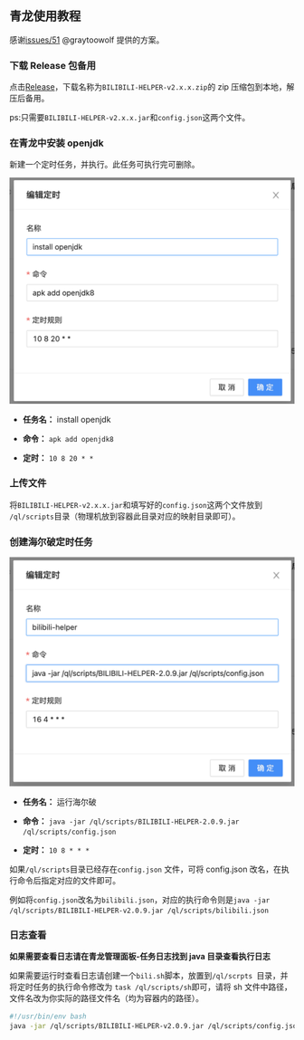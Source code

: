 ## 青龙使用教程

感谢[issues/51](https://github.com/JunzhouLiu/BILIBILI-HELPER-PRE/issues/51) @graytoowolf 提供的方案。

### 下载 Release 包备用

点击[Release](https://github.com/JunzhouLiu/BILIBILI-HELPER-PRE/releases/)，下载名称为`BILIBILI-HELPER-v2.x.x.zip`的 zip 压缩包到本地，解压后备用。

ps:只需要`BILIBILI-HELPER-v2.x.x.jar`和`config.json`这两个文件。

### 在青龙中安装 openjdk

新建一个定时任务，并执行。此任务可执行完可删除。

![](image/qinglong/1.png)

- **任务名：** install openjdk

- **命令：** `apk add openjdk8`

- **定时：** `10 8 20 * *`

### 上传文件

将`BILIBILI-HELPER-v2.x.x.jar`和填写好的`config.json`这两个文件放到 `/ql/scripts`目录（物理机放到容器此目录对应的映射目录即可）。

### 创建海尔破定时任务

![](image/qinglong/2.png)

- **任务名：** 运行海尔破

- **命令：** `java -jar /ql/scripts/BILIBILI-HELPER-2.0.9.jar /ql/scripts/config.json`

- **定时：** `10 8 * * *`

如果`/ql/scripts`目录已经存在`config.json` 文件，可将 config.json 改名，在执行命令后指定对应的文件即可。

例如将`config.json`改名为`bilibili.json`，对应的执行命令则是`java -jar /ql/scripts/BILIBILI-HELPER-v2.0.9.jar /ql/scripts/bilibili.json`

### 日志查看

**如果需要查看日志请在青龙管理面板-任务日志找到 java 目录查看执行日志**

如果需要运行时查看日志请创建一个`bili.sh`脚本，放置到`/ql/scrpts `目录，并将定时任务的执行命令修改为 `task /ql/scripts/sh`即可，请将 sh 文件中路径，文件名改为你实际的路径文件名（均为容器内的路径）。

```sh
#!/usr/bin/env bash
java -jar /ql/scripts/BILIBILI-HELPER-v2.0.9.jar /ql/scripts/config.json`
```
